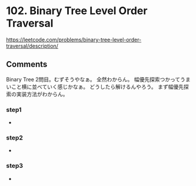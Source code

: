 # 102. Binary Tree Level Order Traversal

https://leetcode.com/problems/binary-tree-level-order-traversal/description/

## Comments
 Binary Tree 2問目。むずそうやなぁ。
全然わからん。
幅優先探索つかってうまいこと横に並べていく感じかなぁ。
どうしたら解けるんやろう。
まず幅優先探索の実装方法がわからん。

### step1

*

### step2

*

### step3

*
